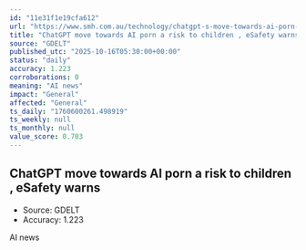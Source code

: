 ```yaml
---
id: "11e31f1e19cfa612"
url: "https://www.smh.com.au/technology/chatgpt-s-move-towards-ai-porn-a-risk-to-children-esafety-warns-20251015-p5n2qp.html"
title: "ChatGPT move towards AI porn a risk to children , eSafety warns"
source: "GDELT"
published_utc: "2025-10-16T05:30:00+00:00"
status: "daily"
accuracy: 1.223
corroborations: 0
meaning: "AI news"
impact: "General"
affected: "General"
ts_daily: "1760600261.498919"
ts_weekly: null
ts_monthly: null
value_score: 0.703
---
```

## ChatGPT move towards AI porn a risk to children , eSafety warns

- Source: GDELT
- Accuracy: 1.223

AI news
